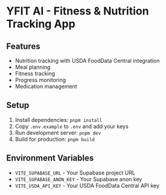 # YFIT AI - Fitness & Nutrition Tracking App

## Features
- Nutrition tracking with USDA FoodData Central integration
- Meal planning
- Fitness tracking
- Progress monitoring
- Medication management

## Setup
1. Install dependencies: `pnpm install`
2. Copy `.env.example` to `.env` and add your keys
3. Run development server: `pnpm dev`
4. Build for production: `pnpm build`

## Environment Variables
- `VITE_SUPABASE_URL` - Your Supabase project URL
- `VITE_SUPABASE_ANON_KEY` - Your Supabase anon key
- `VITE_USDA_API_KEY` - Your USDA FoodData Central API key


